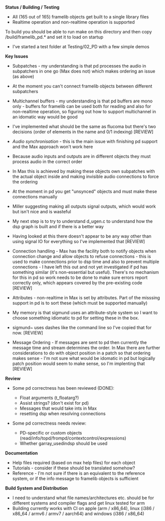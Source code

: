 
**Status / Building / Testing**

- All (165 out of 165) framelib objects get built to a single library files
- Realtime operation and non-realtime operation is supported

To build you should be able to run make on this directory and then copy /build/framelib_pd.* and set it to load on startup

- I've started a test folder at Testing/02\_PD with a few simple demos

**Key Issues**

- Subpatches - my understanding is that pd processes the audio in subpatchers in one go (Max does not) which makes ordering an issue (as above)
- At the moment you can't connect framelib objects between different subpatchers

- Multichannel buffers - my understanding is that pd buffers are mono only - buffers for framelib can be used both for reading and also for non-realtime operation, so figuring out how to support multichannel in an idomatic way would be good
- I've implemented what should be the same as flucoma but there's two decisions (order of elements in the name and 0/1 indexing) [REVIEW]

- *Audio synchronisation* - this is the main issue with finishing pd support and the Max approach won't work here
- Because audio inputs and outputs are in different objects they must process audio in the correct order
- In Max this is achieved by making these objects own subpatches with the actual object inside and making invisible audio connections to force the ordering
- At the moment in pd you get "unsynced" objects and must make these connections manually
- Miller suggesting making all outputs signal outputs, which would work but isn't nice and is wasteful 
- My next step is to try to understand d_ugen.c to understand how the dsp graph is built and if there is a better way
- Having looked at this there doesn't appear to be any way other than using signal IO for everything so I've implemented that [REVIEW]

- Connection handling - Max has the facility both to notify objects when connection change and allow objects to refuse connections - this is used to make connections prior to dsp time and also to prevent multiple connections - I have left this out and not yet investigated if pd has something similar (it's non-essential but useful). There's no mechanism for this in pd so work needs to be done to make sure errors report correctly only, which appears covered by the pre-existing code [REVIEW]

- Attributes - non-realtime in Max is set by attributes. Part of the misssing support in pd is to sort these (which must be supported manually)
- My memory is that sigmund uses an attribute-style system so I want to choose something idiomatic to pd for setting these in the box.
- sigmund~ uses dashes like the command line so I've copied that for now. [REVIEW]

- Message Ordering - If messages are sent to pd then currently the message time and stream determines the order. In Max there are further considerations to do with object position in a patch so that ordering makes sense - I'm not sure what would be idomatic in pd but logically patch position would seem to make sense, so I'm implenting that [REVIEW]

**Review**

- Some pd correctness has been reviewed (DONE):
    - Float arguments (t_floatarg?)
    - Assist strings? (don't exist for pd)
    - Messages that would take ints in Max
    - resetting dsp when resolving connections

- Some pd correctness needs review:
    - PD-specific or custom objects (read/info/topd/frompd/contextcontrol/expressions)
    - Whether garray_usedindsp should be used
    
**Documentation**

- Help files required (based on max help files) for each object
- Tutorials - consider if these should be translated somehow?
- Reference - I'm not sure if there is an equivalent to the reference system, or if the info message to framelib objects is sufficient

**Build System and Distribution**

- I need to understand what file names/architectures etc. should be for different systems and compiler flags and get linux tested for arm 
- Building currently works with CI on apple (arm / x86_64), linux (i386 / x86_64 / armv6 / armv7 / aarch64) and windows (i386 / x86_64)

